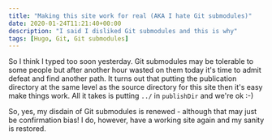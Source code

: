 ```yaml
---
title: "Making this site work for real (AKA I hate Git submodules)"
date: 2020-01-24T11:21:40+00:00
description: "I said I disliked Git submodules and this is why"
tags: [Hugo, Git, Git submodules]
---
```

So I think I typed too soon yesterday.  Git submodules may be tolerable to some people but after another hour wasted
on them today it's time to admit defeat and find another path.  It turns out that putting the publication directory
at the same level as the source directory for this site then it's easy make things work.  All it takes is putting `../`
in `publishDir` and we're ok :-)

So, yes, my disdain of Git submodules is renewed - although that may just be confirmation bias!  I do, however, have
a working site again and my sanity is restored.
